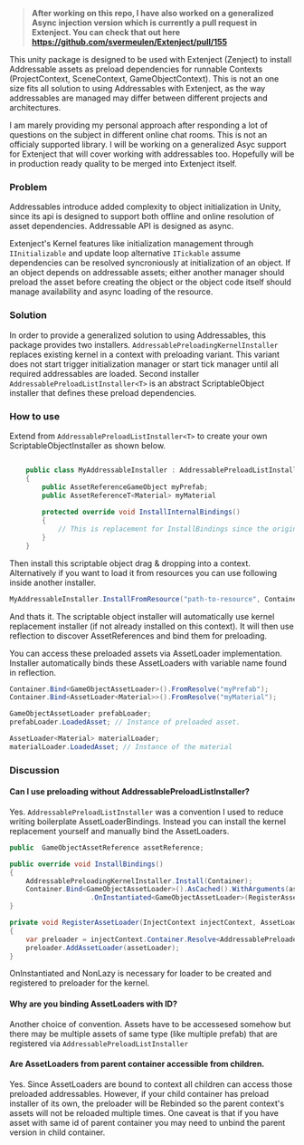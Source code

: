 > **After working on this repo, I have also worked on a generalized Async injection version which is currently a pull request in Extenject. You can check that out here https://github.com/svermeulen/Extenject/pull/155**

This unity package is designed to be used with Extenject (Zenject) to install Addressable assets as preload dependencies for runnable Contexts (ProjectContext, SceneContext, GameObjectContext). This is not an one size fits all solution to using Addressables with Extenject, as the way addressables are managed may differ between different projects and architectures. 

I am marely providing my personal approach after responding a lot of questions on the subject in different online chat rooms. This is not an officialy supported library. I will be working on a generalized Asyc support for Extenject that will cover working with addressables too. Hopefully will be in production ready quality to be merged into Extenject itself.

### Problem
Addressables introduce added complexity to object initialization in Unity, since its api is designed to support both offline and online resolution of asset dependencies. Addressable API is designed as async. 

Extenject's Kernel features like initialization management through `IInitializable` and update loop alternative `ITickable` assume dependencies can be resolved syncroniously at initialization of an object. If an object depends on addressable assets; either another manager should preload the asset before creating the object or the object code itself should manage availability and async loading of the resource.

### Solution
In order to provide a generalized solution to using Addressables, this package provides two installers.  `AddressablePreloadingKernelInstaller` replaces existing kernel in a context with preloading variant. This variant does not start trigger initialization manager or start tick manager until all required addressables are loaded. Second installer `AddressablePreloadListInstaller<T>` is an abstract ScriptableObject installer that defines these preload dependencies. 

### How to use
Extend from `AddressablePreloadListInstaller<T>` to create your own ScriptableObjectInstaller as shown below.

```csharp

	public class MyAddressableInstaller : AddressablePreloadListInstaller<MyAddressableInstaller>
    {
        public AssetReferenceGameObject myPrefab;
        public AssetReferenceT<Material> myMaterial
	   
        protected override void InstallInternalBindings()
        {
			// This is replacement for InstallBindings since the original method call is sealed to avoid misconfiguration.
        }
    }

```
Then install this scriptable object  drag & dropping into a context. Alternatively if  you want to load it from resources you can use following inside another installer.
```csharp
MyAddressableInstaller.InstallFromResource("path-to-resource", Container);
```
And thats it. The scriptable object installer will automatically use kernel replacement installer (if not already installed on this context). It will then use reflection to discover AssetReferences and bind them for preloading.

You can access these preloaded assets via AssetLoader implementation. Installer automatically binds these AssetLoaders with variable name found in reflection.
```csharp
Container.Bind<GameObjectAssetLoader>().FromResolve("myPrefab");
Container.Bind<AssetLoader<Material>>().FromResolve("myMaterial");

GameObjectAssetLoader prefabLoader;
prefabLoader.LoadedAsset; // Instance of preloaded asset.

AssetLoader<Material> materialLoader;
materialLoader.LoadedAsset; // Instance of the material
```


### Discussion
#### Can I use preloading without AddressablePreloadListInstaller?
Yes. `AddressablePreloadListInstaller` was a convention I used to reduce writing boilerplate AssetLoaderBindings.  Instead you can install the kernel replacement yourself and manually bind the AssetLoaders.

```csharp
public 	GameObjectAssetReference assetReference;

public override void InstallBindings()
{   
	AddressablePreloadingKernelInstaller.Install(Container);
	Container.Bind<GameObjectAssetLoader>().AsCached().WithArguments(assetReference)
					.OnInstantiated<GameObjectAssetLoader>(RegisterAssetLoader).NonLazy();
}

private void RegisterAssetLoader(InjectContext injectContext, AssetLoader assetLoader)
{
	var preloader = injectContext.Container.Resolve<AddressablePreloader>();
	preloader.AddAssetLoader(assetLoader);
}
```

OnInstantiated and NonLazy is necessary for loader to be created and registered to preloader for the kernel.

#### Why are you binding AssetLoaders with ID?
Another choice of convention. Assets have to be accessesed somehow but there may be multiple assets of same type (like multiple prefab) that are registered via `AddressablePreloadListInstaller`

#### Are AssetLoaders from parent container accessible from children. 
Yes. Since AssetLoaders are bound to context all children can access those preloaded addressables. However, if your child container has preload installer of its own, the preloader will be Rebinded so the parent context's assets will not be reloaded multiple times. One caveat is that if you have asset with same id of parent container you may need to unbind the parent version in child container.

